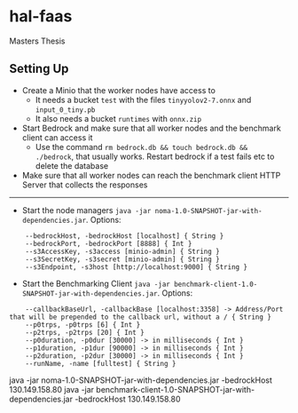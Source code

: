 # hal-faas
Masters Thesis

## Setting Up
- Create a Minio that the worker nodes have access to
  - It needs a bucket `test` with the files `tinyyolov2-7.onnx` and `input_0_tiny.pb`
  - It also needs a bucket `runtimes` with `onnx.zip`
- Start Bedrock and make sure that all worker nodes and the benchmark client can access it
  - Use the command `rm bedrock.db && touch bedrock.db && ./bedrock`, that usually works. Restart bedrock if a test fails etc to delete the database
- Make sure that all worker nodes can reach the benchmark client HTTP Server that collects the responses
---
- Start the node managers `java -jar noma-1.0-SNAPSHOT-jar-with-dependencies.jar`. Options:
```
    --bedrockHost, -bedrockHost [localhost] { String }
    --bedrockPort, -bedrockPort [8888] { Int }
    --s3AccessKey, -s3access [minio-admin] { String }
    --s3SecretKey, -s3secret [minio-admin] { String }
    --s3Endpoint, -s3host [http://localhost:9000] { String }
```
- Start the Benchmarking Client `java -jar benchmark-client-1.0-SNAPSHOT-jar-with-dependencies.jar`. Options:
```
    --callbackBaseUrl, -callbackBase [localhost:3358] -> Address/Port that will be prepended to the callback url, without a / { String }
    --p0trps, -p0trps [6] { Int }
    --p2trps, -p2trps [20] { Int }
    --p0duration, -p0dur [30000] -> in milliseconds { Int }
    --p1duration, -p1dur [90000] -> in milliseconds { Int }
    --p2duration, -p2dur [30000] -> in milliseconds { Int }
    --runName, -name [fulltest] { String }
```


java -jar noma-1.0-SNAPSHOT-jar-with-dependencies.jar -bedrockHost 130.149.158.80
java -jar benchmark-client-1.0-SNAPSHOT-jar-with-dependencies.jar -bedrockHost 130.149.158.80
